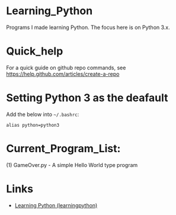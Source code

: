 Learning_Python
===============

Programs I made learning Python. The focus here is on Python 3.x.

Quick_help
===============
For a quick guide on github repo commands, see https://help.github.com/articles/create-a-repo

Setting Python 3 as the deafault
================================

Add the below into `~/.bashrc`:

```
alias python=python3
```

Current_Program_List:
===============
(1) GameOver.py - A simple Hello World type program


Links
=====

* [Learning Python (learningpython)](http://www.learnpython.org/)

